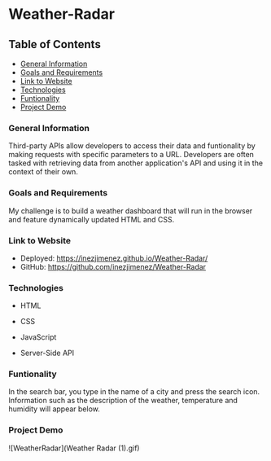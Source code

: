 # Weather-Radar

## Table of Contents

* [General Information](#General-Information)
* [Goals and Requirements](#Goals-andRequirements)
* [Link to Website](#Link-to-Website)
* [Technologies](#Technologies)
* [Funtionality](#Funtionality)
* [Project Demo](#Project-Demo)

### General Information

Third-party APIs allow developers to access their data and funtionality by making requests with specific parameters to a URL. Developers are often tasked with retrieving data from another application's API and using it in the context of their own.

### Goals and Requirements

My challenge is to build a weather dashboard that will run in the browser and feature dynamically updated HTML and CSS.

### Link to Website

* Deployed: https://inezjimenez.github.io/Weather-Radar/
* GitHub: https://github.com/inezjimenez/Weather-Radar

### Technologies

* HTML

* CSS

* JavaScript

* Server-Side API

### Funtionality

In the search bar, you type in the name of a city and press the search icon. Information such as the description of the weather, temperature and humidity will appear below.

### Project Demo
![WeatherRadar](Weather Radar (1).gif)
